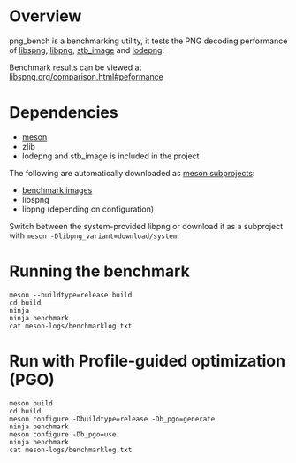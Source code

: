 # Overview

png_bench is a benchmarking utility, it tests the PNG decoding performance of [libspng](https://libspng.org), [libpng](http://www.libpng.org/pub/png/libpng.html), [stb_image](https://github.com/nothings/stb/blob/master/stb_image.h) and [lodepng](https://github.com/lvandeve/lodepng).

Benchmark results can be viewed at [libspng.org/comparison.html#peformance](https://libspng.org/benchmarks)

# Dependencies

* [meson](https://mesonbuild.com)
* zlib
* lodepng and stb_image is included in the project

The following are automatically downloaded as [meson subprojects](https://mesonbuild.com/Wrap-dependency-system-manual.html):
* [benchmark images](https://gitlab.com/randy408/benchmark_images/) 
* libspng
* libpng (depending on configuration)

Switch between the system-provided libpng or download it as a subproject with `meson -Dlibpng_variant=download/system`.

# Running the benchmark

```
meson --buildtype=release build
cd build
ninja
ninja benchmark
cat meson-logs/benchmarklog.txt
```

# Run with Profile-guided optimization (PGO)

```
meson build
cd build
meson configure -Dbuildtype=release -Db_pgo=generate
ninja benchmark
meson configure -Db_pgo=use
ninja benchmark
cat meson-logs/benchmarklog.txt
```